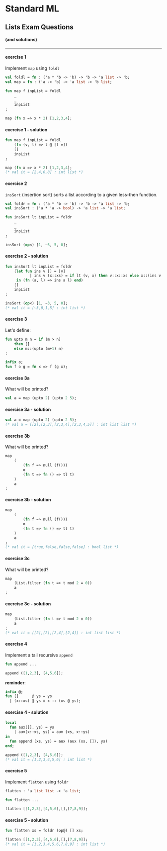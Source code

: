 # Standard ML

## Lists Exam Questions
#### (and solutions)

---

#### exercise 1

Implement `map` using `foldl`

```sml
val foldl = fn : ('a * 'b -> 'b) -> 'b -> 'a list -> 'b;
val map = fn : ('a -> 'b) -> 'a list -> 'b list;
```

```sml
fun map f inpList = foldl
    _
    _
    inpList
;
```
<!-- .element: data-thebe-executable-sml data-language="text/x-ocaml" -->

```sml
map (fn x => x * 2) [1,2,3,4];
```
<!-- .element: data-thebe-executable-sml data-language="text/x-ocaml" -->
<!--vert-->

#### exercise 1 - solution

```sml
fun map f inpList = foldl
    (fn (v, l) => l @ [f v])
    []
    inpList
;
```
<!-- .element: data-thebe-executable-sml data-language="text/x-ocaml" -->

```sml
map (fn x => x * 2) [1,2,3,4];
(* val it = [2,4,6,8] : int list *)
```
<!-- .element: data-thebe-executable-sml data-language="text/x-ocaml" -->
<!--vert-->

#### exercise 2

`insSort` (insertion sort) sorts a list according to a given less-then function.

```sml
val foldr = fn : ('a * 'b -> 'b) -> 'b -> 'a list -> 'b;
val insSort : ('a * 'a -> bool) -> 'a list -> 'a list;
```

```sml
fun insSort lt inpList = foldr
    _
    _
    inpList
;
```
<!-- .element: data-thebe-executable-sml data-language="text/x-ocaml" -->

```sml
insSort (op<) [1, ~3, 5, 0];
```
<!-- .element: data-thebe-executable-sml data-language="text/x-ocaml" -->

<!--vert-->

#### exercise 2 - solution

```sml
fun insSort lt inpList = foldr
    (let fun ins v [] = [v]
       	   | ins v (x::xs) = if lt (v, x) then v::x::xs else x::(ins v xs)
     in (fn (a, l) => ins a l) end)
    []
    inpList
;
```
<!-- .element: data-thebe-executable-sml data-language="text/x-ocaml" -->

```sml
insSort (op<) [1, ~3, 5, 0];
(* val it = [~3,0,1,5] : int list *)
```
<!-- .element: data-thebe-executable-sml data-language="text/x-ocaml" -->

<!--vert-->

#### exercise 3

Let's define:

```sml
fun upto m n = if (m > n)
    then []
    else m::(upto (m+1) n)
;

infix o;
fun f o g = fn x => f (g x);
```
<!-- .element: data-thebe-executable-sml data-language="text/x-ocaml" -->

<!--vert-->

#### exercise 3a

What will be printed?

```sml
val a = map (upto 2) (upto 2 5);
```
<!-- .element: data-thebe-executable-sml data-language="text/x-ocaml" -->

<!--vert-->

#### exercise 3a - solution

```sml
val a = map (upto 2) (upto 2 5);
(* val a = [[2],[2,3],[2,3,4],[2,3,4,5]] : int list list *)
```
<!-- .element: data-thebe-executable-sml data-language="text/x-ocaml" -->

<!--vert-->

#### exercise 3b
What will be printed?

```sml
map
    (
        (fn f => null (f()))
        o
        (fn t => fn () => tl t)
    )
    a
;
```
<!-- .element: data-thebe-executable-sml data-language="text/x-ocaml" -->

<!--vert-->
#### exercise 3b - solution

```sml
map
    (
        (fn f => null (f()))
        o
        (fn t => fn () => tl t)
    )
    a
;
(* val it = [true,false,false,false] : bool list *)
```
<!-- .element: data-thebe-executable-sml data-language="text/x-ocaml" -->

<!--vert-->

#### exercise 3c
What will be printed?

```sml
map
    (List.filter (fn t => t mod 2 = 0))
    a
;
```
<!-- .element: data-thebe-executable-sml data-language="text/x-ocaml" -->

<!--vert-->

#### exercise 3c - solution

```sml
map
    (List.filter (fn t => t mod 2 = 0))
    a
;
(* val it = [[2],[2],[2,4],[2,4]] : int list list *)
```
<!-- .element: data-thebe-executable-sml data-language="text/x-ocaml" -->

<!--vert-->

#### exercise 4

Implement a tail recursive `append`

```sml
fun append ...
```
<!-- .element: data-thebe-executable-sml data-language="text/x-ocaml" -->

```sml
append ([1,2,3], [4,5,6]);
```
<!-- .element: data-thebe-executable-sml data-language="text/x-ocaml" -->
**reminder**:

```sml
infix @;
fun []      @ ys = ys
  | (x::xs) @ ys = x :: (xs @ ys);
```

<!--vert-->
#### exercise 4 - solution

```sml
local
  fun aux([], ys) = ys
    | aux(x::xs, ys) = aux (xs, x::ys)
in
  fun append (xs, ys) = aux (aux (xs, []), ys)
end;
```

<!-- .element: data-thebe-executable-sml data-language="text/x-ocaml" -->

```sml
append ([1,2,3], [4,5,6]);
(* val it = [1,2,3,4,5,6] : int list *)
```

<!-- .element: data-thebe-executable-sml data-language="text/x-ocaml" -->

<!--vert-->

#### exercise 5

Implement `flatten` using `foldr`

```sml
flatten : 'a list list -> 'a list;
```

```sml
fun flatten ...
```
<!-- .element: data-thebe-executable-sml data-language="text/x-ocaml" -->

```sml
flatten [[1,2,3],[4,5,6],[],[7,8,9]];
```
<!-- .element: data-thebe-executable-sml data-language="text/x-ocaml" -->

<!--vert-->

#### exercise 5 - solution

```sml
fun flatten xs = foldr (op@) [] xs;
```
<!-- .element: data-thebe-executable-sml data-language="text/x-ocaml" -->

```sml
flatten [[1,2,3],[4,5,6],[],[7,8,9]];
(* val it = [1,2,3,4,5,6,7,8,9] : int list *)
```
<!-- .element: data-thebe-executable-sml data-language="text/x-ocaml" -->

